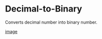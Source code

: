 # Decimal-to-Binary
Converts decimal number into binary number.

[image](https://user-images.githubusercontent.com/64576020/110898518-65360600-8325-11eb-88cf-d0ec51ccb0a4.png)
